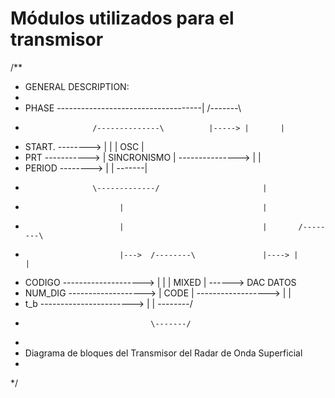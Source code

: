 # Módulos utilizados para el transmisor

/**
 * GENERAL DESCRIPTION:
 *
 *   PHASE  ------------------------------------|       /-------\
 *                    /--------------\          |-----> |       |
 *   START. --------> |              |                  |  OSC  |
 *   PRT -----------> | SINCRONISMO  | ---------------> |       |
 *   PERIOD --------> |              |                  \-------|
 *                    \-------------/                       |
 *                          |                               |
 *                          |                               |       /--------\
 *                          |--->  /--------\               |----> |         |
 *   CODIGO -------------------->  |        |                      |  MIXED  |  ------> DAC DATOS
 *   NUM_DIG ------------------->  |  CODE  |  ------------------> |         |  
 *   t_b ----------------------->  |        |                      \--------/
 *                                 \-------/
 *
 * Diagrama de bloques del Transmisor del Radar de Onda Superficial
 * 
 */